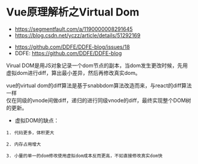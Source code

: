 # Vue原理解析之Virtual Dom

* https://segmentfault.com/a/1190000008291645
* https://blog.csdn.net/yczz/article/details/51292169

- https://github.com/DDFE/DDFE-blog/issues/18
- DDFE: https://github.com/DDFE/DDFE-blog


Virual DOM是用JS对象记录一个dom节点的副本，当dom发生更改时候，先用  
虚拟dom进行diff，算出最小差异，然后再修改真实dom。

vue的virtual dom的diff算法是基于snabbdom算法改造而来，与react的diff算法一样  
仅在同级的vnode间做diff，递归的进行同级vnode的diff，最终实现整个DOM树的更新。

* 虚拟DOM的缺点：

```
1. 代码更多，体积更大

2. 内存占用增大

3. 小量的单一的dom修改使用虚拟dom成本反而更高，不如直接修改真实dom快
```
